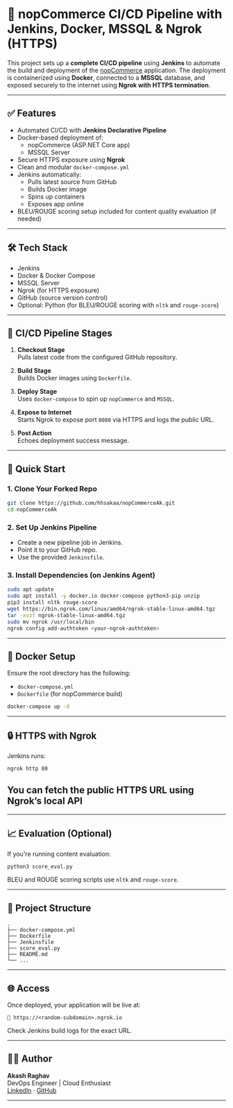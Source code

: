 # 🚀 nopCommerce CI/CD Pipeline with Jenkins, Docker, MSSQL & Ngrok (HTTPS)

This project sets up a **complete CI/CD pipeline** using **Jenkins** to automate the build and deployment of the [nopCommerce](https://github.com/hhsakaa/nopCommerceAk) application. The deployment is containerized using **Docker**, connected to a **MSSQL** database, and exposed securely to the internet using **Ngrok with HTTPS termination**.

---

## ✅ Features

- Automated CI/CD with **Jenkins Declarative Pipeline**
- Docker-based deployment of:
  - nopCommerce (ASP.NET Core app)
  - MSSQL Server
- Secure HTTPS exposure using **Ngrok**
- Clean and modular `docker-compose.yml`
- Jenkins automatically:
  - Pulls latest source from GitHub
  - Builds Docker image
  - Spins up containers
  - Exposes app online
- BLEU/ROUGE scoring setup included for content quality evaluation (if needed)

---

## 🛠️ Tech Stack

- Jenkins
- Docker & Docker Compose
- MSSQL Server
- Ngrok (for HTTPS exposure)
- GitHub (source version control)
- Optional: Python (for BLEU/ROUGE scoring with `nltk` and `rouge-score`)

---

## 🔧 CI/CD Pipeline Stages

1. **Checkout Stage**  
   Pulls latest code from the configured GitHub repository.

2. **Build Stage**  
   Builds Docker images using `Dockerfile`.

3. **Deploy Stage**  
   Uses `docker-compose` to spin up `nopCommerce` and `MSSQL`.

4. **Expose to Internet**  
   Starts Ngrok to expose port `8080` via HTTPS and logs the public URL.

5. **Post Action**  
   Echoes deployment success message.

---

## 🚀 Quick Start

### 1. Clone Your Forked Repo

```bash
git clone https://github.com/hhsakaa/nopCommerceAk.git
cd nopCommerceAk
```

### 2. Set Up Jenkins Pipeline

- Create a new pipeline job in Jenkins.
- Point it to your GitHub repo.
- Use the provided `Jenkinsfile`.

### 3. Install Dependencies (on Jenkins Agent)

```bash
sudo apt update
sudo apt install -y docker.io docker-compose python3-pip unzip
pip3 install nltk rouge-score
wget https://bin.ngrok.com/linux/amd64/ngrok-stable-linux-amd64.tgz
tar -xvzf ngrok-stable-linux-amd64.tgz
sudo mv ngrok /usr/local/bin
ngrok config add-authtoken <your-ngrok-authtoken>
```

---

## 🐳 Docker Setup

Ensure the root directory has the following:

- `docker-compose.yml`
- `Dockerfile` (for nopCommerce build)

```bash
docker-compose up -d
```

---

## 🔒 HTTPS with Ngrok

Jenkins runs:

```bash
ngrok http 80
```

You can fetch the public HTTPS URL using Ngrok’s local API
---

---

## 📈 Evaluation (Optional)

If you're running content evaluation:

```bash
python3 score_eval.py
```

BLEU and ROUGE scoring scripts use `nltk` and `rouge-score`.

---

## 📁 Project Structure

```
.
├── docker-compose.yml
├── Dockerfile
├── Jenkinsfile
├── score_eval.py
├── README.md
└── ...
```

---

## 🌐 Access

Once deployed, your application will be live at:

```
🔗 https://<random-subdomain>.ngrok.io
```

Check Jenkins build logs for the exact URL.

---

## 👨‍💻 Author

**Akash Raghav**  
DevOps Engineer | Cloud Enthusiast  
[LinkedIn](https://www.linkedin.com/in/hhsakaa/) · [GitHub](https://github.com/hhsakaa)

---


